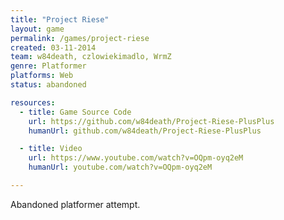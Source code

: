 ```yaml
---
title: "Project Riese"
layout: game
permalink: /games/project-riese
created: 03-11-2014
team: w84death, czlowiekimadlo, WrmZ
genre: Platformer
platforms: Web
status: abandoned

resources:
  - title: Game Source Code
    url: https://github.com/w84death/Project-Riese-PlusPlus
    humanUrl: github.com/w84death/Project-Riese-PlusPlus

  - title: Video
    url: https://www.youtube.com/watch?v=OQpm-oyq2eM
    humanUrl: youtube.com/watch?v=OQpm-oyq2eM

---
```


Abandoned platformer attempt.
